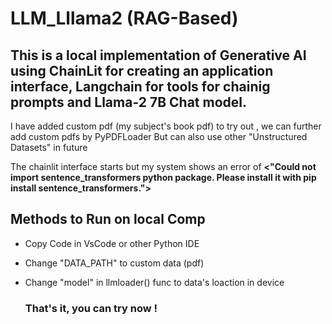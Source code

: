 # LLM_Lllama2 (RAG-Based)

## This is a local implementation of Generative AI using ChainLit for creating an application interface, Langchain for tools for chainig prompts and Llama-2 7B Chat model.
I have added custom pdf (my subject's book pdf) to try out , we can further add custom pdfs by PyPDFLoader
But can also use other "Unstructured Datasets" in future

The chainlit interface starts but my system shows an error of **<"Could not import sentence_transformers python package. Please install it with pip install sentence_transformers.">**

## Methods to Run on local Comp
- Copy Code in VsCode or other Python IDE
- Change "DATA_PATH" to custom data (pdf)
- Change "model" in llmloader() func to data's loaction in device

  ### That's it, you can try now !
